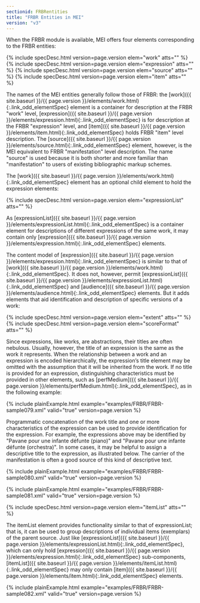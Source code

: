 ```yaml
---
sectionid: FRBRentities
title: "FRBR Entities in MEI"
version: "v3"
---
```




When the FRBR module is available, MEI offers four elements corresponding to the FRBR
entities:



{% include specDesc.html version=page.version elem="work" atts="" %}
{% include specDesc.html version=page.version elem="expression" atts="" %}
{% include specDesc.html version=page.version elem="source" atts="" %}
{% include specDesc.html version=page.version elem="item" atts="" %}



The names of the MEI entities generally follow those of FRBR: the [work]({{ site.baseurl }}/{{ page.version }}/elements/work.html){:.link_odd_elementSpec}
element is a container for description at the FRBR "work" level, [expression]({{ site.baseurl }}/{{ page.version }}/elements/expression.html){:.link_odd_elementSpec} is for description at the FRBR "expression" level, and [item]({{ site.baseurl }}/{{ page.version }}/elements/item.html){:.link_odd_elementSpec} holds FRBR "item" level description. The [source]({{ site.baseurl }}/{{ page.version }}/elements/source.html){:.link_odd_elementSpec} element,
however, is the MEI equivalent to FRBR "manifestation" level description. The name
"source" is
used because it is both shorter and more familiar than "manifestation" to users of
existing
bibliographic markup schemes.

The [work]({{ site.baseurl }}/{{ page.version }}/elements/work.html){:.link_odd_elementSpec} element has an optional child element to hold the expression
elements:



{% include specDesc.html version=page.version elem="expressionList" atts="" %}



As [expressionList]({{ site.baseurl }}/{{ page.version }}/elements/expressionList.html){:.link_odd_elementSpec} is a container element for descriptions of different
expressions of the same work, it may contain only [expression]({{ site.baseurl }}/{{ page.version }}/elements/expression.html){:.link_odd_elementSpec}
elements.

The content model of [expression]({{ site.baseurl }}/{{ page.version }}/elements/expression.html){:.link_odd_elementSpec} is similar to that of [work]({{ site.baseurl }}/{{ page.version }}/elements/work.html){:.link_odd_elementSpec}. It does not, however, permit [expressionList]({{ site.baseurl }}/{{ page.version }}/elements/expressionList.html){:.link_odd_elementSpec} and [audience]({{ site.baseurl }}/{{ page.version }}/elements/audience.html){:.link_odd_elementSpec} elements. But it adds elements that aid identification and
description of specific versions of a work:



{% include specDesc.html version=page.version elem="extent" atts="" %}
{% include specDesc.html version=page.version elem="scoreFormat" atts="" %}



Since expressions, like works, are abstractions, their titles are often nebulous.
Usually,
however, the title of an expression is the same as the work it represents. When the
relationship between a work and an expression is encoded hierarchically, the expression’s
title element may be omitted with the assumption that it will be inherited from the
work. If
no title is provided for an expression, distinguishing characteristics must be provided
in
other elements, such as [perfMedium]({{ site.baseurl }}/{{ page.version }}/elements/perfMedium.html){:.link_odd_elementSpec}, as in the following example:

{% include plainExample.html example="examples/FRBR/FRBR-sample079.xml" valid="true" version=page.version %}

Programmatic concatenation of the work title and one or more characteristics of the
expression can be used to provide identification for the expression. For example,
the
expressions above may be identified by "Pavane pour une infante défunte (piano)" and
"Pavane
pour une infante défunte (orchestra)". In some cases, it may be helpful to assign
a
descriptive title to the expression, as illustrated below. The carrier of the manifestation
is
often a good source of this kind of descriptive text.

{% include plainExample.html example="examples/FRBR/FRBR-sample080.xml" valid="true" version=page.version %}

{% include plainExample.html example="examples/FRBR/FRBR-sample081.xml" valid="true" version=page.version %}



{% include specDesc.html version=page.version elem="itemList" atts="" %}



The itemList element provides functionality similar to that of expressionList; that
is, it
can be used to group descriptions of individual items (exemplars) of the parent source.
Just
like [expressionList]({{ site.baseurl }}/{{ page.version }}/elements/expressionList.html){:.link_odd_elementSpec}, which can only hold [expression]({{ site.baseurl }}/{{ page.version }}/elements/expression.html){:.link_odd_elementSpec} sub-components, [itemList]({{ site.baseurl }}/{{ page.version }}/elements/itemList.html){:.link_odd_elementSpec} may only contain [item]({{ site.baseurl }}/{{ page.version }}/elements/item.html){:.link_odd_elementSpec} elements.

{% include plainExample.html example="examples/FRBR/FRBR-sample082.xml" valid="true" version=page.version %}

